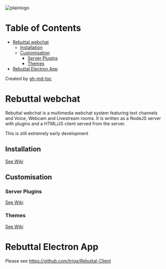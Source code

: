
![plainlogo](https://user-images.githubusercontent.com/964775/119275812-1521cc80-bc0f-11eb-94e9-4ead6916a212.png)



Table of Contents
=================
   * [Rebuttal webchat](#rebuttal-webchat)
      * [Installation](#installation)
      * [Customisation](#customisation)
         * [Server Plugins](#plugins) 
         * [Themes](#themes)
   * [Rebuttal Electron App](#rebuttal-electron-app)

Created by [gh-md-toc](https://github.com/ekalinin/github-markdown-toc)

# Rebuttal webchat

Rebuttal webchat is a multimedia webchat system featuring text channels and Voice, Webcam and Livestream rooms. It is written as a NodeJS server with plugins and a HTML/JS client served from the server. 

This is still extremely early development

## Installation
[See Wiki](https://github.com/trigg/Rebuttal/wiki/Server-Installation)
## Customisation

### Server Plugins
[See Wiki](https://github.com/trigg/Rebuttal/wiki/Server-Plugins)

### Themes
[See Wiki](https://github.com/trigg/Rebuttal/wiki/Theme-Creation)

# Rebuttal Electron App

Please see https://github.com/trigg/Rebuttal-Client




